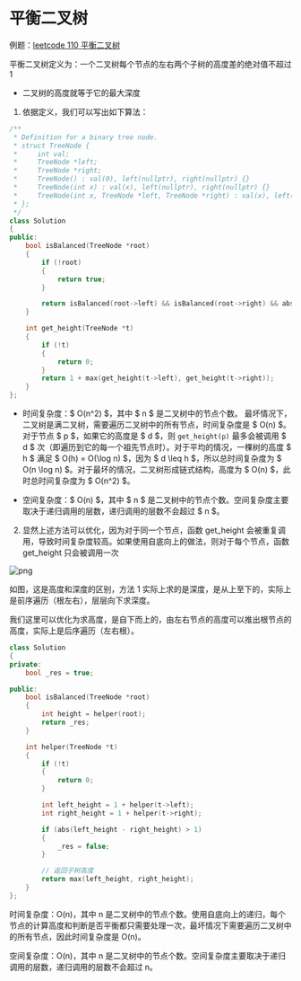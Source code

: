 # 平衡二叉树

例题：[leetcode 110 平衡二叉树](https://leetcode.cn/problems/balanced-binary-tree/description/)

平衡二叉树定义为：一个二叉树每个节点的左右两个子树的高度差的绝对值不超过 1

- 二叉树的高度就等于它的最大深度

1. 依据定义，我们可以写出如下算法：

```cpp
/**
 * Definition for a binary tree node.
 * struct TreeNode {
 *     int val;
 *     TreeNode *left;
 *     TreeNode *right;
 *     TreeNode() : val(0), left(nullptr), right(nullptr) {}
 *     TreeNode(int x) : val(x), left(nullptr), right(nullptr) {}
 *     TreeNode(int x, TreeNode *left, TreeNode *right) : val(x), left(left), right(right) {}
 * };
 */
class Solution
{
public:
    bool isBalanced(TreeNode *root)
    {
        if (!root)
        {
            return true;
        }

        return isBalanced(root->left) && isBalanced(root->right) && abs(get_height(root->left) - get_height(root->right)) <= 1;
    }

    int get_height(TreeNode *t)
    {
        if (!t)
        {
            return 0;
        }
        return 1 + max(get_height(t->left), get_height(t->right));
    }
};
```

- 时间复杂度：$ O(n^2) $，其中 $ n $ 是二叉树中的节点个数。
  最坏情况下，二叉树是满二叉树，需要遍历二叉树中的所有节点，时间复杂度是 $ O(n) $。
  对于节点 $ p $，如果它的高度是 $ d $，则 `get_height(p)` 最多会被调用 $ d $ 次（即遍历到它的每一个祖先节点时）。对于平均的情况，一棵树的高度 $ h $ 满足 $ O(h) = O(\log n) $，因为 $ d \leq h $，所以总时间复杂度为 $ O(n \log n) $。对于最坏的情况，二叉树形成链式结构，高度为 $ O(n) $，此时总时间复杂度为 $ O(n^2) $。

- 空间复杂度：$ O(n) $，其中 $ n $ 是二叉树中的节点个数。空间复杂度主要取决于递归调用的层数，递归调用的层数不会超过 $ n $。

2. 显然上述方法可以优化，因为对于同一个节点，函数 get_height 会被重复调用，导致时间复杂度较高。如果使用自底向上的做法，则对于每个节点，函数 get_height 只会被调用一次

![png](https://code-thinking-1253855093.file.myqcloud.com/pics/20210203155515650.png)

如图，这是高度和深度的区别，方法 1 实际上求的是深度，是从上至下的，实际上是前序遍历（根左右），层层向下求深度。

我们这里可以优化为求高度，是自下而上的，由左右节点的高度可以推出根节点的高度，实际上是后序遍历（左右根）。

```cpp
class Solution
{
private:
    bool _res = true;

public:
    bool isBalanced(TreeNode *root)
    {
        int height = helper(root);
        return _res;
    }

    int helper(TreeNode *t)
    {
        if (!t)
        {
            return 0;
        }

        int left_height = 1 + helper(t->left);
        int right_height = 1 + helper(t->right);

        if (abs(left_height - right_height) > 1)
        {
            _res = false;
        }

        // 返回子树高度
        return max(left_height, right_height);
    }
};
```

时间复杂度：O(n)，其中 n 是二叉树中的节点个数。使用自底向上的递归，每个节点的计算高度和判断是否平衡都只需要处理一次，最坏情况下需要遍历二叉树中的所有节点，因此时间复杂度是 O(n)。

空间复杂度：O(n)，其中 n 是二叉树中的节点个数。空间复杂度主要取决于递归调用的层数，递归调用的层数不会超过 n。
